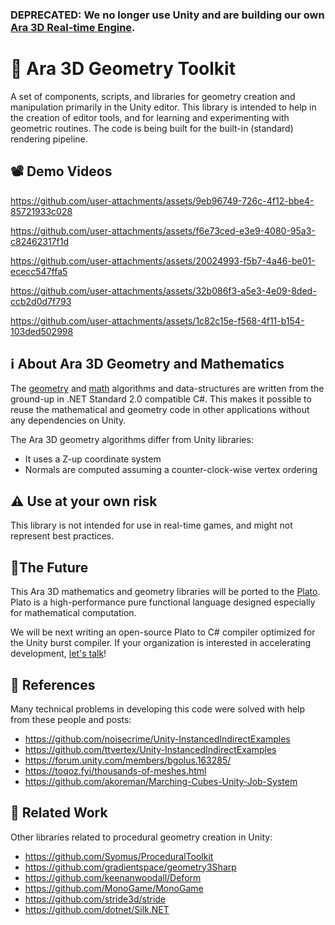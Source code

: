 ### DEPRECATED: We no longer use Unity and are building our own [Ara 3D Real-time Engine](https://ara3d.com).

# 📐 Ara 3D Geometry Toolkit

A set of components, scripts, and libraries for geometry creation and manipulation primarily in the Unity editor. 
This library is intended to help in the creation of editor tools, and for learning and experimenting 
with geometric routines. The code is being built for the built-in (standard) rendering pipeline.  

## 📽️ Demo Videos 

https://github.com/user-attachments/assets/9eb96749-726c-4f12-bbe4-85721933c028

https://github.com/user-attachments/assets/f6e73ced-e3e9-4080-95a3-c82462317f1d

https://github.com/user-attachments/assets/20024993-f5b7-4a46-be01-ececc547ffa5

https://github.com/user-attachments/assets/32b086f3-a5e3-4e09-8ded-ccb2d0d7f793

https://github.com/user-attachments/assets/1c82c15e-f568-4f11-b154-103ded502998

## ℹ️ About Ara 3D Geometry and Mathematics

The [geometry](https://github.com/ara3d/geometry) and [math](https://github.com/ara3d/mathematics) algorithms and data-structures 
are written from the ground-up in .NET Standard 2.0 compatible C#.
This makes it possible to reuse the mathematical and geometry code in other applications without any dependencies on Unity. 

The Ara 3D geometry algorithms differ from Unity libraries:

* It uses a Z-up coordinate system
* Normals are computed assuming a counter-clock-wise vertex ordering

## ⚠️ Use at your own risk

This library is not intended for use in real-time games, and might not represent best practices.  

## 🔭The Future

This Ara 3D mathematics and geometry libraries will be ported to the [Plato](https://github.com/cdiggins/plato). 
Plato is a high-performance pure functional language designed especially for mathematical computation.

We will be next writing an open-source Plato to C# compiler optimized for the Unity burst compiler. 
If your organization is interested in accelerating development, [let's talk](mailto:cdiggins@gmail.com)!

## 🌱 References

Many technical problems in developing this code were solved with help from these people and posts:

* https://github.com/noisecrime/Unity-InstancedIndirectExamples 
* https://github.com/ttvertex/Unity-InstancedIndirectExamples
* https://forum.unity.com/members/bgolus.163285/ 
* https://toqoz.fyi/thousands-of-meshes.html
* https://github.com/akoreman/Marching-Cubes-Unity-Job-System


## 🔎 Related Work

Other libraries related to procedural geometry creation in Unity:

* https://github.com/Syomus/ProceduralToolkit
* https://github.com/gradientspace/geometry3Sharp
* https://github.com/keenanwoodall/Deform
* https://github.com/MonoGame/MonoGame
* https://github.com/stride3d/stride
* https://github.com/dotnet/Silk.NET 
